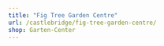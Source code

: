 ```yaml
---
title: "Fig Tree Garden Centre"
url: /castlebridge/fig-tree-garden-centre/
shop: Garten-Center
---
```

